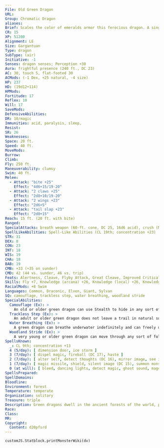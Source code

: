 ```yaml
---
File: Old Green Dragon
URL: 
Group: Chromatic Dragon
aliases: 
Brief: Scales the color of emeralds armor this ferocious dragon. A single sharp horn protrudes from the end of its toothy snout.
CR: 15
XP: 51200
Alignment: LE
Size: Gargantuan
Type: dragon
SubType: (air)
Initiative: -1
Senses: dragon senses; Perception +30
Aura: frightful presence (240 ft., DC 23)
AC: 30, touch 5, flat-footed 30
ACMods: (-1 Dex, +25 natural, -4 size)
HP: 237
HD: (19d12+114)
HPMods: 
Fortitude: 17
Reflex: 10
Will: 17
SaveMods: 
DefensiveAbilities: 
DR: 10/magic
Immunities: acid, paralysis, sleep,
Resist: 
SR: 26
Weaknesses: 
Space: 20 ft.
Speed: 40 ft.
MoveMods: 
Burrow: 
Climb: 
Fly: 250 ft.
Maneuverability: clumsy
Swim: 40 ft.
Melee: 
  - Attack: "bite +25"
    Effect: "4d6+15/19-20"
  - Attack: "2 claws +25"
    Effect: "2d8+10/19-20"
  - Attack: "2 wings +23"
    Effect: "2d6+5"
  - Attack: "tail slap +23"
    Effect: "2d8+15"
Reach: 15 ft. (20 ft. with bite)
Ranged: 
SpecialAttacks: breath weapon (60-ft. cone, DC 25, 16d6 acid), crush (Medium creatures, DC 25, 4d6+15), tail sweep (Small creatures, DC 25, 2d6+15)
SpellLikeAbilities: Spell-Like Abilities (CL 19th; concentration +23)  At will-charm person (DC 15), entangle (DC 15), plant growth, suggestion (DC 17)
STR: 31
DEX: 8
CON: 23
INT: 18
WIS: 19
CHA: 18
BAB: 19
CMB: +33 (+35 on sunder)
CMD: 42 (44 vs. sunder, 46 vs. trip)
Feats: Alertness, Cleave, Flyby Attack, Great Cleave, Improved Critical (bite), Improved Critical (claws), Improved Sunder, Iron Will, Multiattack, Power Attack
Skills: Fly +7, Knowledge (arcana) +26, Knowledge (local) +26, Knowledge (nature) +26, Perception +30, Spellcraft +26, Stealth +9, Survival +26, Swim +40, Use Magic Device +26
RacialMods: +8 Swim
Languages: Common, Draconic, Elven, Giant, Sylvan
SQ: camouflage, trackless step, water breathing, woodland stride
SpecialAbilities:
  Camouflage (Ex): >
    An old or older green dragon can use Stealth to hide in any sort of natural terrain, even if the terrain does not grant cover or concealment.
  Trackless Step (Ex): >
    An adult or older green dragon does not leave a trail in natural surroundings and cannot be tracked. A green dragon can choose to leave a trail, if it so desires.
  Water Breathing (Ex): >
    A green dragon can breathe underwater indefinitely and can freely use its breath weapon, spells, and other abilities while submerged.
  Woodland Stride (Ex): >
    A very young or older green dragon can move through any sort of foliage at full speed without taking damage or suffering impairment. Areas of foliage that have been magically manipulated affect it normally.
SpellsKnown:
  _: CL 9th; concentration +13
  4 (5/day): [ dimension door, ice storm ]
  3 (7/day): [ dispel magic, fireball (DC 17), haste ]
  2 (7/day): [ alter self, detect thoughts (DC 16), mirror image, see invisibility ]
  1 (7/day): [ magic missile, shield, silent image (DC 15), summon monster I, ventriloquism (DC 15) ]
  0 (at will): [ bleed, dancing lights, detect magic, ghost sound, mage hand, message, resistance, prestidigitation ]
SpellsPrepared: 
SpellDomains: 
Bloodline: 
Environment: forest
Temperature: temperate
Organization: solitary
Treasure: triple
Description: Green dragons dwell in the ancient forests of the world, prowling under towering canopies in search of prey. Of all the chromatic dragons, green dragons are perhaps the easiest to deal with diplomatically.
Race: 
Class: 
MR: 
Copyright:
  Content: d20pfsrd
---
```

```dataviewjs
customJS.Statblock.printMonsterWiki(dv)
```
